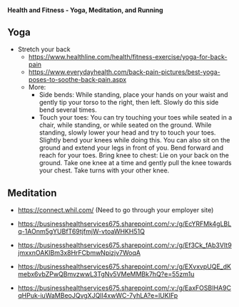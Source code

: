 #### Health and Fitness - Yoga, Meditation, and Running

## Yoga
- Stretch your back
  - https://www.healthline.com/health/fitness-exercise/yoga-for-back-pain
  - https://www.everydayhealth.com/back-pain-pictures/best-yoga-poses-to-soothe-back-pain.aspx
  - More:
    - Side bends: While standing, place your hands on your waist and gently tip your torso to the right, then left. Slowly do this side bend several times.
    - Touch your toes: You can try touching your toes while seated in a chair, while standing, or while seated on the ground. While standing, slowly lower your head and try to touch your toes. Slightly bend your knees while doing this. You can also sit on the ground and extend your legs in front of you. Bend forward and reach for your toes.
Bring knee to chest: Lie on your back on the ground. Take one knee at a time and gently pull the knee towards your chest. Take turns with your other knee.

## Meditation
- https://connect.whil.com/ (Need to go through your employer site)

- https://businesshealthservices675.sharepoint.com/:v:/g/EcYRFMk4gLBLq-1AOnm5gYUBfT69tjfmjW-vtoaWHKH51Q
- https://businesshealthservices675.sharepoint.com/:v:/g/Ef3Ck_fAb3VIt9jmxxnOAKIBm3x8HrFCbmwNpizjv7WoqA
- https://businesshealthservices675.sharepoint.com/:v:/g/EXvxvpUQE_dKmebx6vbZPwQBmvzwwL3TgNv5VMeMMBk7hQ?e=55zm1u
- https://businesshealthservices675.sharepoint.com/:v:/g/EaxFOSBIHA9CqHPuk-iuWaMBeoJQvgXJQlI4xwWC-7yhLA?e=lUKIFp
